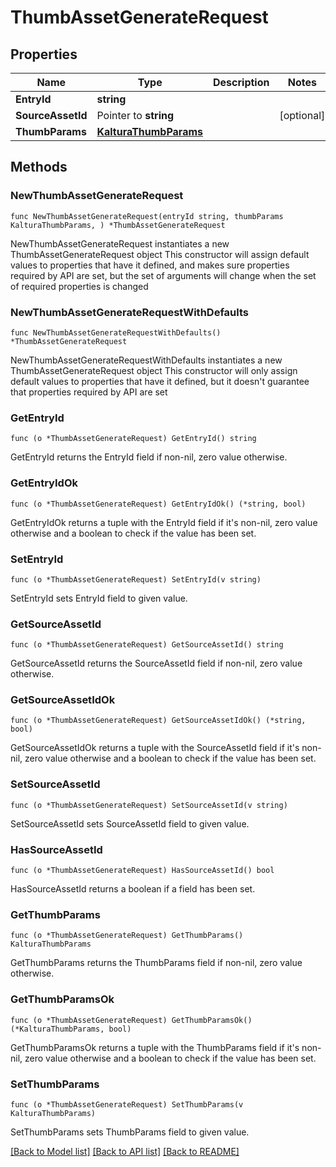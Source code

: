 # ThumbAssetGenerateRequest

## Properties

Name | Type | Description | Notes
------------ | ------------- | ------------- | -------------
**EntryId** | **string** |  | 
**SourceAssetId** | Pointer to **string** |  | [optional] 
**ThumbParams** | [**KalturaThumbParams**](KalturaThumbParams.md) |  | 

## Methods

### NewThumbAssetGenerateRequest

`func NewThumbAssetGenerateRequest(entryId string, thumbParams KalturaThumbParams, ) *ThumbAssetGenerateRequest`

NewThumbAssetGenerateRequest instantiates a new ThumbAssetGenerateRequest object
This constructor will assign default values to properties that have it defined,
and makes sure properties required by API are set, but the set of arguments
will change when the set of required properties is changed

### NewThumbAssetGenerateRequestWithDefaults

`func NewThumbAssetGenerateRequestWithDefaults() *ThumbAssetGenerateRequest`

NewThumbAssetGenerateRequestWithDefaults instantiates a new ThumbAssetGenerateRequest object
This constructor will only assign default values to properties that have it defined,
but it doesn't guarantee that properties required by API are set

### GetEntryId

`func (o *ThumbAssetGenerateRequest) GetEntryId() string`

GetEntryId returns the EntryId field if non-nil, zero value otherwise.

### GetEntryIdOk

`func (o *ThumbAssetGenerateRequest) GetEntryIdOk() (*string, bool)`

GetEntryIdOk returns a tuple with the EntryId field if it's non-nil, zero value otherwise
and a boolean to check if the value has been set.

### SetEntryId

`func (o *ThumbAssetGenerateRequest) SetEntryId(v string)`

SetEntryId sets EntryId field to given value.


### GetSourceAssetId

`func (o *ThumbAssetGenerateRequest) GetSourceAssetId() string`

GetSourceAssetId returns the SourceAssetId field if non-nil, zero value otherwise.

### GetSourceAssetIdOk

`func (o *ThumbAssetGenerateRequest) GetSourceAssetIdOk() (*string, bool)`

GetSourceAssetIdOk returns a tuple with the SourceAssetId field if it's non-nil, zero value otherwise
and a boolean to check if the value has been set.

### SetSourceAssetId

`func (o *ThumbAssetGenerateRequest) SetSourceAssetId(v string)`

SetSourceAssetId sets SourceAssetId field to given value.

### HasSourceAssetId

`func (o *ThumbAssetGenerateRequest) HasSourceAssetId() bool`

HasSourceAssetId returns a boolean if a field has been set.

### GetThumbParams

`func (o *ThumbAssetGenerateRequest) GetThumbParams() KalturaThumbParams`

GetThumbParams returns the ThumbParams field if non-nil, zero value otherwise.

### GetThumbParamsOk

`func (o *ThumbAssetGenerateRequest) GetThumbParamsOk() (*KalturaThumbParams, bool)`

GetThumbParamsOk returns a tuple with the ThumbParams field if it's non-nil, zero value otherwise
and a boolean to check if the value has been set.

### SetThumbParams

`func (o *ThumbAssetGenerateRequest) SetThumbParams(v KalturaThumbParams)`

SetThumbParams sets ThumbParams field to given value.



[[Back to Model list]](../README.md#documentation-for-models) [[Back to API list]](../README.md#documentation-for-api-endpoints) [[Back to README]](../README.md)


